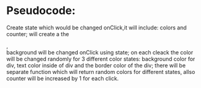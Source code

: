 # Pseudocode:

Create state which would be changed onClick,it will include: colors and counter; will create a the <div>, <div> background will be changed onClick using state; 
on each cleack the color will be changed randomly for 3 different color states: background color for div, text color inside of div and the border color of the div; 
there will be separate function which will return random colors for different states, allso counter will be increased by 1 for each click.